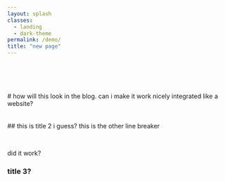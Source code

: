 ```yaml
---
layout: splash
classes:
  - landing
  - dark-theme
permalink: /demo/
title: "new page"
---
```

<br>
<br>
<br>
<br>
# how will this look in the blog. can i make it work nicely integrated like a website?
<br>
<br>
<br>
## this is title 2 i guess?
this is the other line breaker

&nbsp;
&nbsp;
&nbsp;
&nbsp;
&nbsp;

did it work?


### title 3?

